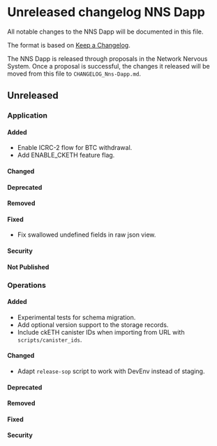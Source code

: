 # Unreleased changelog NNS Dapp

All notable changes to the NNS Dapp will be documented in this file.

The format is based on [Keep a Changelog](https://keepachangelog.com/en/1.0.0/).

The NNS Dapp is released through proposals in the Network Nervous System. Once a
proposal is successful, the changes it released will be moved from this file to
`CHANGELOG_Nns-Dapp.md`.

## Unreleased

### Application

#### Added

* Enable ICRC-2 flow for BTC withdrawal.
* Add ENABLE_CKETH feature flag.

#### Changed

#### Deprecated

#### Removed

#### Fixed

* Fix swallowed undefined fields in raw json view. 

#### Security

#### Not Published

### Operations

#### Added

* Experimental tests for schema migration.
* Add optional version support to the storage records.
* Include ckETH canister IDs when importing from URL with `scripts/canister_ids`.

#### Changed

* Adapt `release-sop` script to work with DevEnv instead of staging.

#### Deprecated

#### Removed

#### Fixed

#### Security
